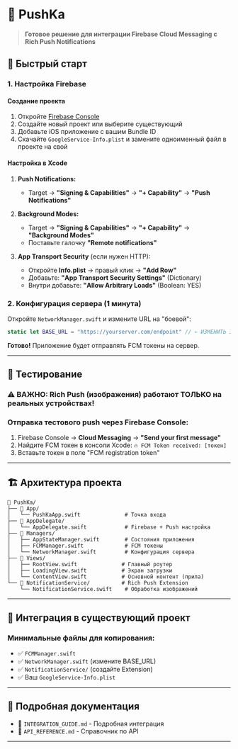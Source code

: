 # 🔔 PushKa

> **Готовое решение для интеграции Firebase Cloud Messaging с Rich Push Notifications**

## 🚀 Быстрый старт

### 1. Настройка Firebase

#### Создание проекта
1. Откройте [Firebase Console](https://console.firebase.google.com/)
2. Создайте новый проект или выберите существующий
3. Добавьте iOS приложение с вашим Bundle ID
4. Скачайте `GoogleService-Info.plist` и замените одноименный файл в проекте на свой

#### Настройка в Xcode
1. **Push Notifications:**
   - Target → **"Signing & Capabilities"** → **"+ Capability"** → **"Push Notifications"**

2. **Background Modes:**
   - Target → **"Signing & Capabilities"** → **"+ Capability"** → **"Background Modes"**
   - Поставьте галочку **"Remote notifications"**

3. **App Transport Security** (если нужен HTTP):
   - Откройте **Info.plist** → правый клик → **"Add Row"**
   - Добавьте: **"App Transport Security Settings"** (Dictionary)
   - Внутри добавьте: **"Allow Arbitrary Loads"** (Boolean: YES)

### 2. Конфигурация сервера (1 минута)

Откройте `NetworkManager.swift` и измените URL на "боевой":

```swift
static let BASE_URL = "https://yourserver.com/endpoint" // ← ИЗМЕНИТЬ ЗДЕСЬ
```

**Готово!** Приложение будет отправлять FCM токены на сервер.

---

## 📱 Тестирование

### ⚠️ ВАЖНО: Rich Push (изображения) работают ТОЛЬКО на реальных устройствах!

### Отправка тестового push через Firebase Console:
1. Firebase Console → **Cloud Messaging** → **"Send your first message"**
2. Найдите FCM токен в консоли Xcode: `🔥 FCM Token received: [токен]`
3. Вставьте токен в поле "FCM registration token"

---

## 🏗️ Архитектура проекта

```
📁 PushKa/
├── 📁 App/
│   └── PushKaApp.swift              # Точка входа
├── 📁 AppDelegate/
│   └── AppDelegate.swift            # Firebase + Push настройка
├── 📁 Managers/
│   ├── AppStateManager.swift        # Состояния приложения
│   ├── FCMManager.swift             # FCM токены
│   └── NetworkManager.swift         # Конфигурация сервера
├── 📁 Views/
│   ├── RootView.swift              # Главный роутер
│   ├── LoadingView.swift           # Экран загрузки
│   └── ContentView.swift           # Основной контент (прила)
└── 📁 NotificationService/          # Rich Push Extension
    └── NotificationService.swift    # Обработка изображений
```

---

## 🔧 Интеграция в существующий проект

### Минимальные файлы для копирования:
- ✅ `FCMManager.swift`
- ✅ `NetworkManager.swift` (измените BASE_URL)
- ✅ `NotificationService/` (создайте Extension)
- ✅ Ваш `GoogleService-Info.plist`

---

## 📖 Подробная документация

- 📄 `INTEGRATION_GUIDE.md` - Подробная интеграция
- 📄 `API_REFERENCE.md` - Справочник по API

---
